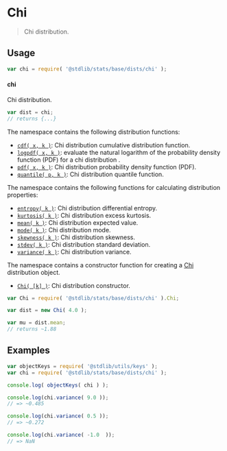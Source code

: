<!--

@license Apache-2.0

Copyright (c) 2018 The Stdlib Authors.

Licensed under the Apache License, Version 2.0 (the "License");
you may not use this file except in compliance with the License.
You may obtain a copy of the License at

   http://www.apache.org/licenses/LICENSE-2.0

Unless required by applicable law or agreed to in writing, software
distributed under the License is distributed on an "AS IS" BASIS,
WITHOUT WARRANTIES OR CONDITIONS OF ANY KIND, either express or implied.
See the License for the specific language governing permissions and
limitations under the License.

-->

# Chi

> Chi distribution.

<section class="usage">

## Usage

```javascript
var chi = require( '@stdlib/stats/base/dists/chi' );
```

#### chi

Chi distribution.

```javascript
var dist = chi;
// returns {...}
```

The namespace contains the following distribution functions:

<!-- <toc pattern="*+(cdf|pdf|mgf|quantile)*"> -->

<div class="namespace-toc">

-   <span class="signature">[`cdf( x, k )`][@stdlib/stats/base/dists/chi/cdf]</span><span class="delimiter">: </span><span class="description">Chi distribution cumulative distribution function.</span>
-   <span class="signature">[`logpdf( x, k )`][@stdlib/stats/base/dists/chi/logpdf]</span><span class="delimiter">: </span><span class="description">evaluate the natural logarithm of the probability density function (PDF) for a chi distribution .</span>
-   <span class="signature">[`pdf( x, k )`][@stdlib/stats/base/dists/chi/pdf]</span><span class="delimiter">: </span><span class="description">Chi distribution probability density function (PDF).</span>
-   <span class="signature">[`quantile( p, k )`][@stdlib/stats/base/dists/chi/quantile]</span><span class="delimiter">: </span><span class="description">Chi distribution quantile function.</span>

</div>

<!-- </toc> -->

The namespace contains the following functions for calculating distribution properties:

<!-- <toc pattern="*+(entropy|kurtosis|mean|median|mode|skewness|stdev|variance)*"> -->

<div class="namespace-toc">

-   <span class="signature">[`entropy( k )`][@stdlib/stats/base/dists/chi/entropy]</span><span class="delimiter">: </span><span class="description">Chi distribution differential entropy.</span>
-   <span class="signature">[`kurtosis( k )`][@stdlib/stats/base/dists/chi/kurtosis]</span><span class="delimiter">: </span><span class="description">Chi distribution excess kurtosis.</span>
-   <span class="signature">[`mean( k )`][@stdlib/stats/base/dists/chi/mean]</span><span class="delimiter">: </span><span class="description">Chi distribution expected value.</span>
-   <span class="signature">[`mode( k )`][@stdlib/stats/base/dists/chi/mode]</span><span class="delimiter">: </span><span class="description">Chi distribution mode.</span>
-   <span class="signature">[`skewness( k )`][@stdlib/stats/base/dists/chi/skewness]</span><span class="delimiter">: </span><span class="description">Chi distribution skewness.</span>
-   <span class="signature">[`stdev( k )`][@stdlib/stats/base/dists/chi/stdev]</span><span class="delimiter">: </span><span class="description">Chi distribution standard deviation.</span>
-   <span class="signature">[`variance( k )`][@stdlib/stats/base/dists/chi/variance]</span><span class="delimiter">: </span><span class="description">Chi distribution variance.</span>

</div>

<!-- </toc> -->

The namespace contains a constructor function for creating a [Chi][chi-distribution] distribution object.

<!-- <toc pattern="*ctor*"> -->

<div class="namespace-toc">

-   <span class="signature">[`Chi( [k] )`][@stdlib/stats/base/dists/chi/ctor]</span><span class="delimiter">: </span><span class="description">Chi distribution constructor.</span>

</div>

<!-- </toc> -->

```javascript
var Chi = require( '@stdlib/stats/base/dists/chi' ).Chi;

var dist = new Chi( 4.0 );

var mu = dist.mean;
// returns ~1.88
```

</section>

<!-- /.usage -->

<section class="examples">

## Examples

<!-- TODO: better examples -->

<!-- eslint no-undef: "error" -->

```javascript
var objectKeys = require( '@stdlib/utils/keys' );
var chi = require( '@stdlib/stats/base/dists/chi' );

console.log( objectKeys( chi ) );

console.log(chi.variance( 9.0 ));
// => ~0.485

console.log(chi.variance( 0.5 ));
// => ~0.272

console.log(chi.variance( -1.0  ));
// => NaN

```

</section>

<!-- /.examples -->

<!-- Section for related `stdlib` packages. Do not manually edit this section, as it is automatically populated. -->

<section class="related">

</section>

<!-- /.related -->

<!-- Section for all links. Make sure to keep an empty line after the `section` element and another before the `/section` close. -->

<section class="links">

[chi-distribution]: https://en.wikipedia.org/wiki/Chi_distribution

<!-- <toc-links> -->

[@stdlib/stats/base/dists/chi/ctor]: https://github.com/stdlib-js/stdlib/tree/develop/lib/node_modules/%40stdlib/stats/base/dists/chi/ctor

[@stdlib/stats/base/dists/chi/entropy]: https://github.com/stdlib-js/stdlib/tree/develop/lib/node_modules/%40stdlib/stats/base/dists/chi/entropy

[@stdlib/stats/base/dists/chi/kurtosis]: https://github.com/stdlib-js/stdlib/tree/develop/lib/node_modules/%40stdlib/stats/base/dists/chi/kurtosis

[@stdlib/stats/base/dists/chi/mean]: https://github.com/stdlib-js/stdlib/tree/develop/lib/node_modules/%40stdlib/stats/base/dists/chi/mean

[@stdlib/stats/base/dists/chi/mode]: https://github.com/stdlib-js/stdlib/tree/develop/lib/node_modules/%40stdlib/stats/base/dists/chi/mode

[@stdlib/stats/base/dists/chi/skewness]: https://github.com/stdlib-js/stdlib/tree/develop/lib/node_modules/%40stdlib/stats/base/dists/chi/skewness

[@stdlib/stats/base/dists/chi/stdev]: https://github.com/stdlib-js/stdlib/tree/develop/lib/node_modules/%40stdlib/stats/base/dists/chi/stdev

[@stdlib/stats/base/dists/chi/variance]: https://github.com/stdlib-js/stdlib/tree/develop/lib/node_modules/%40stdlib/stats/base/dists/chi/variance

[@stdlib/stats/base/dists/chi/cdf]: https://github.com/stdlib-js/stdlib/tree/develop/lib/node_modules/%40stdlib/stats/base/dists/chi/cdf

[@stdlib/stats/base/dists/chi/logpdf]: https://github.com/stdlib-js/stdlib/tree/develop/lib/node_modules/%40stdlib/stats/base/dists/chi/logpdf

[@stdlib/stats/base/dists/chi/pdf]: https://github.com/stdlib-js/stdlib/tree/develop/lib/node_modules/%40stdlib/stats/base/dists/chi/pdf

[@stdlib/stats/base/dists/chi/quantile]: https://github.com/stdlib-js/stdlib/tree/develop/lib/node_modules/%40stdlib/stats/base/dists/chi/quantile

<!-- </toc-links> -->

</section>

<!-- /.links -->
